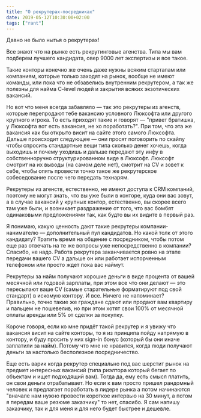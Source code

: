 ```yaml
---
title: "О рекрутерах-посредниках"
date: 2019-05-12T10:30:00+02:00
tags: ["rant"]
---
```


Давно не было нытья о рекрутерах!

Все знают что на рынке есть рекрутинговые агенства. Типа мы вам подберем лучшего кандидата, овер 9000 лет экспертизы и все такое.

Такие конторы конечно же очень даже нужны всяким стартапам или компаниям, которые только заходят на рынок, вообще не имеют команды, или пока что не обзавелись внутренним рекрутером, а так же полезны для найма C-level людей и закрытия всяких экзотических вакансий.

Но вот что меня всегда забавляло — так это рекрутеры из агенств, которые перепродают тебе вакансию условного Люксофта или другого крупного игрока. То есть приходят такие и говорят — "привет братишка, у Люксофта вот есть вакансия, не хо поработать?". При том, что эта же вакансия как бы открыто висит на сайте этого самого Люксофта. Дальше происходит следующее — они просят поговорить по скайпу чтобы спросить стандартные вещи типа сколько денег хочешь, когда выходишь и почему уходишь и дальше передают эту инфу в собственноручно структурированном виде в Люксофт. Люксофт смотрит на их выводы (на самом деле нет), смотрит на CV и зовет к себе, чтобы опять провести точно такое же рекрутерское собеседование после чего передать технарям.

Рекрутеры из агенств, естественно, не имеют доступа к CRM компаний, поэтому не могут знать, что вы уже были в конторе, куда они вас зовут, а в случае вакансий у крупных контор, естественно, вы скорее всего там уже были, и возникает раздражение от того, что вас бомбят одинаковыми предложениями так, как будто вы их видите в первый раз.

Я понимаю, какую ценность дают такие рекрутеры компании-нанимателю — дополнительный пул кандидатов. Но какой толк от этого кандидату? Тратить время на общение с посредником, чтобы потом еще раз отвечать на те же вопросы уже непосредственно в компании? Спасибо, не надо. Работа рекрутера заканчивается ровно на этапе передачи вашего CV а дальше он или работает испорченным телефоном или просто ждет пока вас наймут.

Рекрутеры за найм получают хорошие деньги в виде процента от вашей месячной или годовой зарплаты, при этом все что они делают — это пересылают ваше CV (самые старательные форматируют под свой стандарт) в искомую контору. И все. Ничего не напоминает? Правильно, точно такие же граждане сдают или продают вам квартиру и пальцем не пошевелив, но при этом хотят свои 100% от месячной оплаты аренды или 5% от сделки за покупку.

Короче говоря, если ко мне придёт такой рекрутер и я увижу что вакансия висит на сайте конторы, то я из принципа пойду напрямую в контору, и буду просить у них sign-in бонус (который бы они иначе заплатили за найм). Потому что мне не нравится, когда люди получают деньги за настолько бесполезное посредничество. 

Еще есть варик когда рекрутер специально под вас шерстит рынок на предмет интересных вакансий (типа риэлтора который бегает по объектам и ищет подходящий вам). Тогда да, ему есть смысл платить, он свои деньги отрабатывает. Но если к вам просто пришел рандомный человек и предлагает поработать в лидере рынка а потом начинаются "вначале нам нужно провести короткое интервью на 30 минут, а потом я передам ваше резюме заказчику" то нет, спасибо. Я сам напишу заказчику, так и для меня и для него будет быстрее и дешевле.